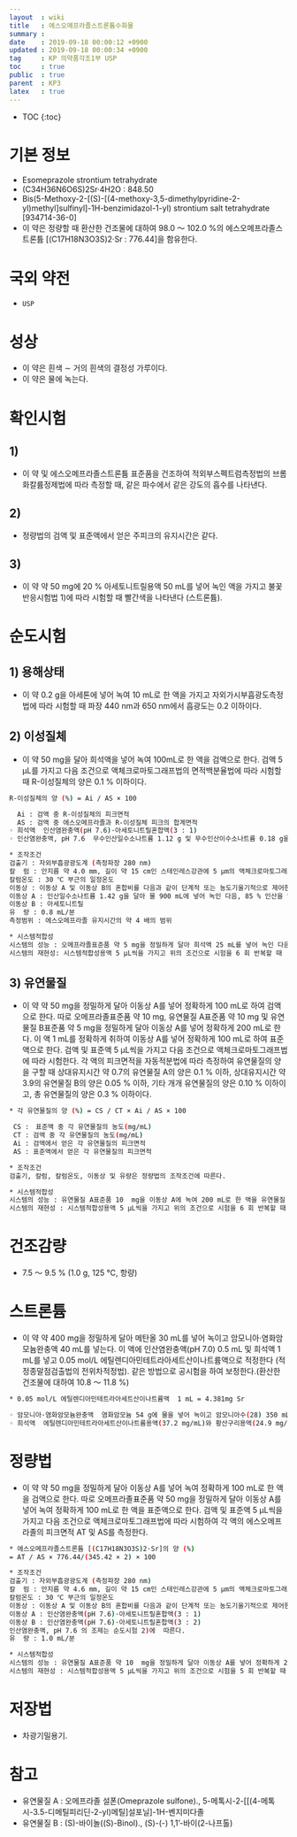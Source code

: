 ```yaml
---
layout  : wiki
title   : 에스오메프라졸스트론튬수화물
summary : 
date    : 2019-09-18 00:00:12 +0900
updated : 2019-09-18 00:00:34 +0900
tag     : KP 의약품각조1부 USP
toc     : true
public  : true
parent  : KP3
latex   : true
---
```

* TOC
{:toc}

# 기본 정보

* Esomeprazole strontium tetrahydrate
* (C34H36N6O6S)2Sr·4H2O : 848.50
* Bis(5-Methoxy-2-[(S)-[(4-methoxy-3,5-dimethylpyridine-2-yl)methyl]sulfinyl]-1H-benzimidazol-1-yl) strontium salt tetrahydrate [934714-36-0]
* 이 약은 정량할 때 환산한 건조물에 대하여 98.0 ～ 102.0 %의 에스오메프라졸스트론튬 [(C17H18N3O3S)2·Sr : 776.44]을 함유한다.

# 국외 약전

* ` USP `

# 성상

* 이 약은 흰색 ∼ 거의 흰색의 결정성 가루이다.
* 이 약은 물에 녹는다.

# 확인시험 

## 1) 

* 이 약 및 에스오메프라졸스트론튬 표준품을 건조하여 적외부스펙트럼측정법의 브롬화칼륨정제법에 따라 측정할 때, 같은 파수에서 같은 강도의 흡수를 나타낸다.

## 2) 

* 정량법의 검액 및 표준액에서 얻은 주피크의 유지시간은 같다.

## 3) 

* 이 약 약 50 mg에 20 % 아세토니트릴용액 50 mL를 넣어 녹인 액을 가지고 불꽃반응시험법 1)에 따라 시험할 때 빨간색을 나타낸다 (스트론튬).

# 순도시험 
## 1) 용해상태  

* 이 약 0.2 g을 아세톤에 넣어 녹여 10 mL로 한 액을 가지고 자외가시부흡광도측정법에 따라 시험할 때 파장 440 nm과 650 nm에서 흡광도는 0.2 이하이다.

## 2) 이성질체  
* 이 약 50 mg을 달아 희석액을 넣어 녹여 100mL로 한 액을 검액으로 한다. 검액 5 μL를 가지고 다음 조건으로 액체크로마토그래프법의 면적백분율법에 따라 시험할 때 R-이성질체의 양은 0.1 % 이하이다. 

```sh
R-이성질체의 양 (%) = Ai / AS × 100

  Ai : 검액 중 R-이성질체의 피크면적
  AS : 검액 중 에스오메프라졸과 R-이성질체 피크의 합계면적
◦ 희석액  인산염완충액(pH 7.6)·아세토니트릴혼합액(3 : 1)
◦ 인산염완충액, pH 7.6  무수인산일수소나트륨 1.12 g 및 무수인산이수소나트륨 0.18 g을 물 1000 mL에 녹이고 인산을 넣어 pH를 7.6으로 조정한다.

* 조작조건
검출기 : 자외부흡광광도계 (측정파장 280 nm)  
칼  럼 : 안지름 약 4.0 mm, 길이 약 15 cm인 스테인레스강관에 5 μm의 액체크로마토그래프용 α1-산성 글리코프로테인화실리카겔을 충전한다. 
칼럼온도 : 30 ℃ 부근의 일정온도 
이동상 : 이동상 A 및 이동상 B의 혼합비를 다음과 같이 단계적 또는 농도기울기적으로 제어한다.
이동상 A : 인산일수소나트륨 1.42 g을 달아 물 900 mL에 넣어 녹인 다음, 85 % 인산을 넣어 pH 6.5로 조정한 다음 물을 넣어 1000 mL 로 한다.
이동상 B : 아세토니트릴
유  량 : 0.8 mL/분
측정범위 : 에스오메프라졸 유지시간의 약 4 배의 범위

* 시스템적합성 
시스템의 성능 : 오메프라졸표준품 약 5 mg을 정밀하게 달아 희석액 25 mL를 넣어 녹인 다음, 희석액을 넣어 50 mL로 한다. 이 액 5 mL를 정확하게 취하여 희석액을 넣어 100 mL로 한 액을 시스템적합성용액으로 한다. 시스템적합성용액 5 μL를 가지고 위의 조건으로 조작할 때 R-이성질체, 에스오메프라졸 순서로 유출하고 분리도는 5 이상이다. 
시스템의 재현성: 시스템적합성용액 5 μL씩을 가지고 위의 조건으로 시험을 6 회 반복할 때  R-이성질체 및 에스오메프라졸 피크면적의 상대표준편차는 각각 10.0 % 이하이다.
```

## 3) 유연물질

* 이 약 약 50 mg을 정밀하게 달아 이동상 A를 넣어 정확하게 100 mL로 하여 검액으로 한다. 따로 오메프라졸표준품 약 10 mg, 유연물질 A표준품 약 10  mg 및 유연물질 B표준품 약 5 mg을 정밀하게 달아 이동상 A를 넣어 정확하게 200 mL로 한다. 이 액 1 mL를 정확하게 취하여 이동상 A를 넣어 정확하게 100 mL로 하여 표준액으로 한다. 검액 및 표준액 5 μL씩을 가지고 다음 조건으로 액체크로마토그래프법에 따라 시험한다. 각 액의 피크면적을 자동적분법에 따라 측정하여 유연물질의 양을 구할 때 상대유지시간 약 0.7의 유연물질 A의 양은 0.1 % 이하, 상대유지시간 약 3.9의 유연물질 B의 양은 0.05 % 이하, 기타 개개 유연물질의 양은 0.10 % 이하이고, 총 유연물질의 양은 0.3 % 이하이다. 

```sh
* 각 유연물질의 양 (%) = CS / CT × Ai / AS × 100

 CS :　표준액 중 각 유연물질의 농도(mg/mL)
 CT : 검액 중 각 유연물질의 농도(mg/mL)
 Ai : 검액에서 얻은 각 유연물질의 피크면적
 AS : 표준액에서 얻은 각 유연물질의 피크면적

* 조작조건
검출기, 칼럼, 칼럼온도, 이동상 및 유량은 정량법의 조작조건에 따른다.

* 시스템적합성
시스템의 성능 : 유연물질 A표준품 10  mg을 이동상 A에 녹여 200 mL로 한 액을 유연물질 A표준원액으로 한다. 따로 오메프라졸표준품 50 mg에 유연물질 A 표준원액 1 mL를 넣고 이동상 A에 넣어 녹여 100 mL로 한 액을 시스템적합성용액으로 한다. 시스템적합성용액 5 μL를 가지고 위의 조건으로 조작할 때 오메프라졸과 유연물질 A의 분리도는 2.0 이상이다.
시스템의 재현성 : 시스템적합성용액 5 μL씩을 가지고 위의 조건으로 시험을 6 회 반복할 때  오메프라졸 및 유연물질 A 피크면적의 상대표준편차는 각각 10.0 % 이하이다.
```

# 건조감량  

* 7.5 ～ 9.5 % (1.0 g, 125 ℃, 항량) 

# 스트론튬 

* 이 약 약 400 mg을 정밀하게 달아 메탄올 30 mL를 넣어 녹이고 암모니아·염화암모늄완충액 40 mL를 넣는다. 이 액에 인산염완충액(pH 7.0) 0.5 mL 및 희석액 1 mL를 넣고 0.05 mol/L 에틸렌디아민테트라아세트산이나트륨액으로 적정한다 (적정종말점검출법의 전위차적정법). 같은 방법으로 공시험을 하여 보정한다.(환산한 건조물에 대하여 10.8 〜 11.8 %)

```sh
* 0.05 mol/L 에틸렌디아민테트라아세트산이나트륨액  1 mL = 4.381mg Sr 

◦ 암모니아·염화암모늄완충액  염화암모늄 54 g에 물을 넣어 녹이고 암모니아수(28) 350 mL를 넣고 물을 넣어 1000 mL로 한다.  
◦ 희석액  에틸렌디아민테트라아세트산이나트륨용액(37.2 mg/mL)와 황산구리용액(24.9 mg/mL)를 동량 혼합한다.
```

# 정량법  

* 이 약 약 50 mg을 정밀하게 달아 이동상 A를 넣어 녹여 정확하게 100 mL로 한 액을 검액으로 한다. 따로 오메프라졸표준품 약 50 mg을 정밀하게 달아 이동상 A를 넣어 녹여 정확하게 100 mL로 한 액을 표준액으로 한다. 검액 및 표준액 5 μL씩을 가지고 다음 조건으로 액체크로마토그래프법에 따라 시험하여 각 액의 에스오메프라졸의 피크면적 AT 및 AS를 측정한다.

```sh
* 에스오메프라졸스트론튬 [(C17H18N3O3S)2·Sr]의 양 (%) 
= AT / AS × 776.44/(345.42 × 2) × 100

* 조작조건
검출기 : 자외부흡광광도계 (측정파장 280 nm)  
칼  럼 : 안지름 약 4.6 mm, 길이 약 15 cm인 스테인레스강관에 5 μm의 액체크로마토그래프용옥틸실란다공성실리카겔을 충전한다. 
칼럼온도 : 30 ℃ 부근의 일정온도 
이동상 : 이동상 A 및 이동상 B의 혼합비를 다음과 같이 단계적 또는 농도기울기적으로 제어한다.
이동상 A : 인산염완충액(pH 7.6)·아세토니트릴혼합액(3 : 1)
이동상 B : 인산염완충액(pH 7.6)·아세토니트릴혼합액(3 : 2)
인산염완충액, pH 7.6 의 조제는 순도시험 2)에  따른다.
유  량 : 1.0 mL/분

* 시스템적합성 
시스템의 성능 : 유연물질 A표준품 약 10  mg을 정밀하게 달아 이동상 A를 넣어 정확하게 200 mL로 한 액을 유연물질 A 표준원액으로 한다. 따로 오메프라졸표준품 약 50 mg을 정밀하게 달아 , 유연물질 A 표준원액 1 mL를 정확하게 취하여 이동상 A를 넣어 100 mL로 한 액을 시스템적합성용액으로 한다. 시스템적합성용액 5 μL를 가지고 위의 조건으로 조작할 때 에스오메프라졸과 유연물질 A의 분리도는 2.0 이상이며 에스오메프라졸 피크의 대칭계수는 1.5 이하이다.
시스템의 재현성 : 시스템적합성용액 5 μL씩을 가지고 위의 조건으로 시험을 5 회 반복할 때  에스오메프라졸 피크면적의 상대표준편차는  0.73 % 이하이다.
```

# 저장법  

* 차광기밀용기.

# 참고 

* 유연물질 A : 오메프라졸 설폰(Omeprazole sulfone)., 5-메톡시-2-[[(4-메톡시-3.5-디메틸피리딘-2-yl)메틸]설포닐]-1H-벤지미다졸 
* 유연물질 B :  (S)-바이놀((S)-Binol)., (S)-(-) 1,1’-바이(2-나프톨)
